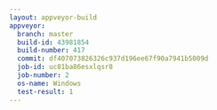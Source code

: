 ```yaml
---
layout: appveyor-build
appveyor:
  branch: master
  build-id: 43981854
  build-number: 417
  commit: df407073826326c937d196ee67f90a7941b5009d
  job-id: uc81ba86esxlqsr8
  job-number: 2
  os-name: Windows
  test-result: 1
---
```

